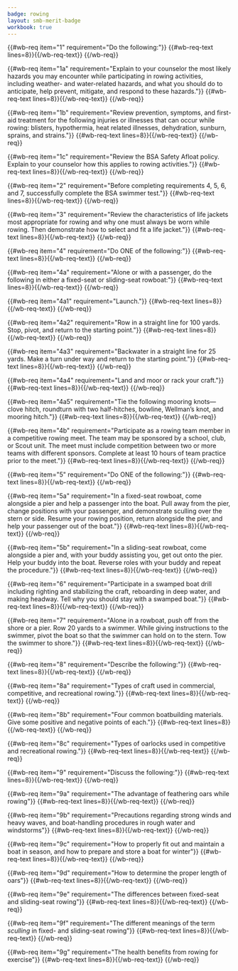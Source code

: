 ```yaml
---
badge: rowing
layout: smb-merit-badge
workbook: true
---
```



{{#wb-req item="1" requirement="Do the following:"}}
{{#wb-req-text lines=8}}{{/wb-req-text}}
{{/wb-req}}

{{#wb-req item="1a" requirement="Explain to your counselor the most likely hazards you may encounter while participating in rowing activities, including weather- and water-related hazards, and what you should do to anticipate, help prevent, mitigate, and respond to these hazards."}}
{{#wb-req-text lines=8}}{{/wb-req-text}}
{{/wb-req}}

{{#wb-req item="1b" requirement="Review prevention, symptoms, and first-aid treatment for the following injuries or illnesses that can occur while rowing: blisters, hypothermia, heat related illnesses, dehydration, sunburn, sprains, and strains."}}
{{#wb-req-text lines=8}}{{/wb-req-text}}
{{/wb-req}}

{{#wb-req item="1c" requirement="Review the BSA Safety Afloat policy. Explain to your counselor how this applies to rowing activities."}}
{{#wb-req-text lines=8}}{{/wb-req-text}}
{{/wb-req}}

{{#wb-req item="2" requirement="Before completing requirements 4, 5, 6, and 7, successfully complete the BSA swimmer test."}}
{{#wb-req-text lines=8}}{{/wb-req-text}}
{{/wb-req}}

{{#wb-req item="3" requirement="Review the characteristics of life jackets most appropriate for rowing and why one must always be worn while rowing. Then demonstrate how to select and fit a life jacket."}}
{{#wb-req-text lines=8}}{{/wb-req-text}}
{{/wb-req}}

{{#wb-req item="4" requirement="Do ONE of the following:"}}
{{#wb-req-text lines=8}}{{/wb-req-text}}
{{/wb-req}}

{{#wb-req item="4a" requirement="Alone or with a passenger, do the following in either a fixed-seat or sliding-seat rowboat:"}}
{{#wb-req-text lines=8}}{{/wb-req-text}}
{{/wb-req}}

{{#wb-req item="4a1" requirement="Launch."}}
{{#wb-req-text lines=8}}{{/wb-req-text}}
{{/wb-req}}

{{#wb-req item="4a2" requirement="Row in a straight line for 100 yards. Stop, pivot, and return to the starting point."}}
{{#wb-req-text lines=8}}{{/wb-req-text}}
{{/wb-req}}

{{#wb-req item="4a3" requirement="Backwater in a straight line for 25 yards. Make a turn under way and return to the starting point."}}
{{#wb-req-text lines=8}}{{/wb-req-text}}
{{/wb-req}}

{{#wb-req item="4a4" requirement="Land and moor or rack your craft."}}
{{#wb-req-text lines=8}}{{/wb-req-text}}
{{/wb-req}}

{{#wb-req item="4a5" requirement="Tie the following mooring knots—clove hitch, roundturn with two half-hitches, bowline, Wellman’s knot, and mooring hitch."}}
{{#wb-req-text lines=8}}{{/wb-req-text}}
{{/wb-req}}

{{#wb-req item="4b" requirement="Participate as a rowing team member in a competitive rowing meet. The team may be sponsored by a school, club, or Scout unit. The meet must include competition between two or more teams with different sponsors. Complete at least 10 hours of team practice prior to the meet."}}
{{#wb-req-text lines=8}}{{/wb-req-text}}
{{/wb-req}}

{{#wb-req item="5" requirement="Do ONE of the following:"}}
{{#wb-req-text lines=8}}{{/wb-req-text}}
{{/wb-req}}

{{#wb-req item="5a" requirement="In a fixed-seat rowboat, come alongside a pier and help a passenger into the boat. Pull away from the pier, change positions with your passenger, and demonstrate sculling over the stern or side. Resume your rowing position, return alongside the pier, and help your passenger out of the boat."}}
{{#wb-req-text lines=8}}{{/wb-req-text}}
{{/wb-req}}

{{#wb-req item="5b" requirement="In a sliding-seat rowboat, come alongside a pier and, with your buddy assisting you, get out onto the pier. Help your buddy into the boat. Reverse roles with your buddy and repeat the procedure."}}
{{#wb-req-text lines=8}}{{/wb-req-text}}
{{/wb-req}}

{{#wb-req item="6" requirement="Participate in a swamped boat drill including righting and stabilizing the craft, reboarding in deep water, and making headway. Tell why you should stay with a swamped boat."}}
{{#wb-req-text lines=8}}{{/wb-req-text}}
{{/wb-req}}

{{#wb-req item="7" requirement="Alone in a rowboat, push off from the shore or a pier. Row 20 yards to a swimmer. While giving instructions to the swimmer, pivot the boat so that the swimmer can hold on to the stern. Tow the swimmer to shore."}}
{{#wb-req-text lines=8}}{{/wb-req-text}}
{{/wb-req}}

{{#wb-req item="8" requirement="Describe the following:"}}
{{#wb-req-text lines=8}}{{/wb-req-text}}
{{/wb-req}}

{{#wb-req item="8a" requirement="Types of craft used in commercial, competitive, and recreational rowing."}}
{{#wb-req-text lines=8}}{{/wb-req-text}}
{{/wb-req}}

{{#wb-req item="8b" requirement="Four common boatbuilding materials. Give some positive and negative points of each."}}
{{#wb-req-text lines=8}}{{/wb-req-text}}
{{/wb-req}}

{{#wb-req item="8c" requirement="Types of oarlocks used in competitive and recreational rowing."}}
{{#wb-req-text lines=8}}{{/wb-req-text}}
{{/wb-req}}

{{#wb-req item="9" requirement="Discuss the following:"}}
{{#wb-req-text lines=8}}{{/wb-req-text}}
{{/wb-req}}

{{#wb-req item="9a" requirement="The advantage of feathering oars while rowing"}}
{{#wb-req-text lines=8}}{{/wb-req-text}}
{{/wb-req}}

{{#wb-req item="9b" requirement="Precautions regarding strong winds and heavy waves, and boat-handling procedures in rough water and windstorms"}}
{{#wb-req-text lines=8}}{{/wb-req-text}}
{{/wb-req}}

{{#wb-req item="9c" requirement="How to properly fit out and maintain a boat in season, and how to prepare and store a boat for winter"}}
{{#wb-req-text lines=8}}{{/wb-req-text}}
{{/wb-req}}

{{#wb-req item="9d" requirement="How to determine the proper length of oars"}}
{{#wb-req-text lines=8}}{{/wb-req-text}}
{{/wb-req}}

{{#wb-req item="9e" requirement="The differences between fixed-seat and sliding-seat rowing"}}
{{#wb-req-text lines=8}}{{/wb-req-text}}
{{/wb-req}}

{{#wb-req item="9f" requirement="The different meanings of the term *sculling* in fixed- and sliding-seat rowing"}}
{{#wb-req-text lines=8}}{{/wb-req-text}}
{{/wb-req}}

{{#wb-req item="9g" requirement="The health benefits from rowing for exercise"}}
{{#wb-req-text lines=8}}{{/wb-req-text}}
{{/wb-req}}
